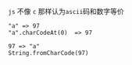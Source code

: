`js` 不像 `c` 那样认为`ascii`码和数字等价

```
"a" => 97
"a".charCodeAt(0)  => 97

97 => "a"
String.fromCharCode(97)
```